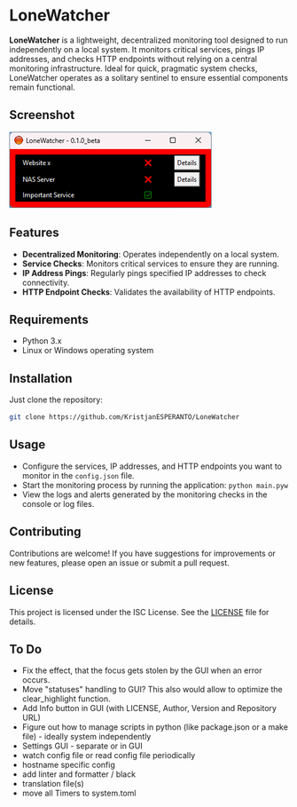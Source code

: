 # LoneWatcher

**LoneWatcher** is a lightweight, decentralized monitoring tool designed to run independently on a local system. It monitors critical services, pings IP addresses, and checks HTTP endpoints without relying on a central monitoring infrastructure. Ideal for quick, pragmatic system checks, LoneWatcher operates as a solitary sentinel to ensure essential components remain functional.

## Screenshot

![Screenshot](screenshot.png)

## Features

- **Decentralized Monitoring**: Operates independently on a local system.
- **Service Checks**: Monitors critical services to ensure they are running.
- **IP Address Pings**: Regularly pings specified IP addresses to check connectivity.
- **HTTP Endpoint Checks**: Validates the availability of HTTP endpoints.

## Requirements

- Python 3.x
- Linux or Windows operating system

## Installation

Just clone the repository:

```bash
git clone https://github.com/KristjanESPERANTO/LoneWatcher
```

## Usage

- Configure the services, IP addresses, and HTTP endpoints you want to monitor in the `config.json` file.
- Start the monitoring process by running the application: `python main.pyw`
- View the logs and alerts generated by the monitoring checks in the console or log files.

## Contributing

Contributions are welcome! If you have suggestions for improvements or new features, please open an issue or submit a pull request.

## License

This project is licensed under the ISC License. See the [LICENSE](LICENSE.md) file for details.

## To Do

- Fix the effect, that the focus gets stolen by the GUI when an error occurs.
- Move "statuses" handling to GUI? This also would allow to optimize the clear_highlight function.
- Add Info button in GUI (with LICENSE, Author, Version and Repository URL)
- Figure out how to manage scripts in python (like package.json or a make file) - ideally system independently
- Settings GUI - separate or in GUI
- watch config file or read config file periodically
- hostname specific config
- add linter and formatter / black
- translation file(s)
- move all Timers to system.toml
